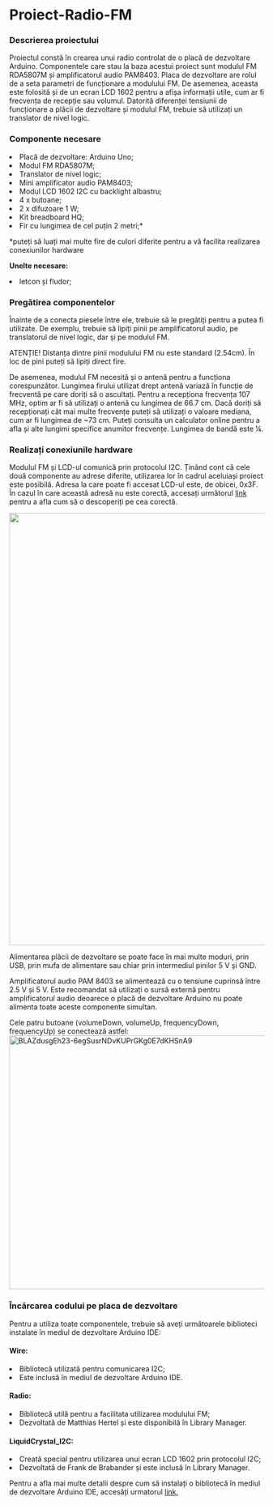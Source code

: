 # Proiect-Radio-FM

<b><h3>Descrierea proiectului </h3> </b>

Proiectul constă în crearea unui radio controlat de o placă de dezvoltare Arduino. Componentele care stau la baza acestui proiect sunt modulul FM RDA5807M și amplificatorul audio PAM8403. Placa de dezvoltare are rolul de a seta parametri de funcționare a modulului FM.  De asemenea, aceasta este folosită și de un ecran LCD 1602 pentru a afișa informații utile, cum ar fi frecvența de recepție sau volumul. Datorită diferenței tensiunii de funcționare a plăcii de dezvoltare și modulul FM, trebuie să utilizați un translator de nivel logic.

<b> <h3> Componente necesare </h3> </b>

<li>Placă de dezvoltare: Arduino Uno; </li>
<li>Modul FM RDA5807M; </li>
<li>Translator de nivel logic;</li>
<li>Mini amplificator audio PAM8403;</li>
<li>Modul LCD 1602 I2C cu backlight albastru;</li>
<li>4 x butoane;</li>
<li>2 x difuzoare 1 W;</li>
<li>Kit breadboard HQ;</li>
<li>Fir cu lungimea de cel puțin 2 metri;*</li>

*puteți să luați mai multe fire de culori diferite pentru a vă facilita realizarea conexiunilor hardware


<b>Unelte necesare:</b>
<li>letcon și fludor;</li>



<b><h3> Pregătirea componentelor </h3></b>



Înainte de a conecta piesele între ele, trebuie să le pregătiți pentru a putea fi utilizate. De exemplu, trebuie să lipiți pinii pe amplificatorul audio, pe translatorul de nivel logic, dar și pe modulul FM.

ATENȚIE! Distanța dintre pinii modulului FM nu este standard (2.54cm). În loc de pini puteți să lipiți direct fire.

De asemenea, modulul FM necesită și o antenă pentru a funcționa corespunzător. Lungimea firului utilizat drept antenă variază în funcție de frecventă pe care doriți să o ascultați. Pentru a recepționa frecvența 107 MHz, optim ar fi să utilizați o antenă cu lungimea de 66.7 cm. Dacă doriți să recepționați cât mai multe frecvențe puteți să utilizați o valoare mediana, cum ar fi lungimea de ~73 cm. Puteți consulta un calculator online pentru a afla și alte lungimi specifice anumitor frecvențe. Lungimea de bandă este ¼.


<b> <h3> Realizați conexiunile hardware </h3> </b>



Modulul FM și LCD-ul comunică prin protocolul I2C. Ținând cont că cele două componente au adrese diferite, utilizarea lor în cadrul aceluiași proiect este posibilă. Adresa la care poate fi accesat LCD-ul este, de obicei, 0x3F. În cazul în care această adresă nu este corectă, accesați următorul <a href="https://playground.arduino.cc/Main/I2cScanner">link</a> pentru a afla cum să o descoperiți pe cea corectă.

<img src="https://www.optimusdigital.ro/img/cms/Instructiuni%20Sorin/radio/Schema-de-conectare%20.png" alt="" width="1117" height="854" />



Alimentarea plăcii de dezvoltare se poate face în mai multe moduri, prin USB, prin mufa de alimentare sau chiar prin intermediul pinilor 5 V și GND.

Amplificatorul audio PAM 8403 se alimentează cu o tensiune cuprinsă între 2.5 V și 5 V. Este recomandat să utilizați o sursă externă pentru amplificatorul audio deoarece o placă de dezvoltare Arduino nu poate alimenta toate aceste componente simultan.

Cele patru butoane (volumeDown, volumeUp, frequencyDown, frequencyUp) se conectează astfel:
<img src="https://lh5.googleusercontent.com/BLAZdusgEh23-6egSusrNDvKUPrGKg0E7dKHSnA9ze0mOKypw7G7I8Gr2sqxGJX_qS7YytvuvDXRJuGZR1SVdzW4uAvd8KDXmFZ-B5F1eQkEu9sLTrveLj7h77FZqmdu3_XUlFSq" width="1117" height="501" alt="BLAZdusgEh23-6egSusrNDvKUPrGKg0E7dKHSnA9" />


<b> <h3> Încărcarea codului pe placa de dezvoltare </h3> </b>



Pentru a utiliza toate componentele, trebuie să aveți următoarele biblioteci instalate în mediul de dezvoltare Arduino IDE:

<h4>Wire:</h4>

<li>Bibliotecă utilizată pentru comunicarea I2C; </li>

<li>Este inclusă în mediul de dezvoltare Arduino IDE. </li>

<h4>Radio:</h4>

<li>Bibliotecă utilă pentru a facilitata utilizarea modulului FM;</li>

<li>Dezvoltată de Matthias Hertel și este disponibilă în Library Manager.</li>

<h4>LiquidCrystal_I2C:</h4>

<li>Creată special pentru utilizarea unui ecran  LCD 1602 prin protocolul I2C;</li>

<li>Dezvoltată de Frank de Brabander și este inclusă în Library Manager.</li>


Pentru a afla mai multe detalii despre cum să instalați o bibliotecă în mediul de dezvoltare Arduino IDE, accesăți urmatorul <a href="https://www.optimusdigital.ro/content/10-tutorial-instalare-biblioteca"><span style="text-decoration: underline;">link</span>.</a>












